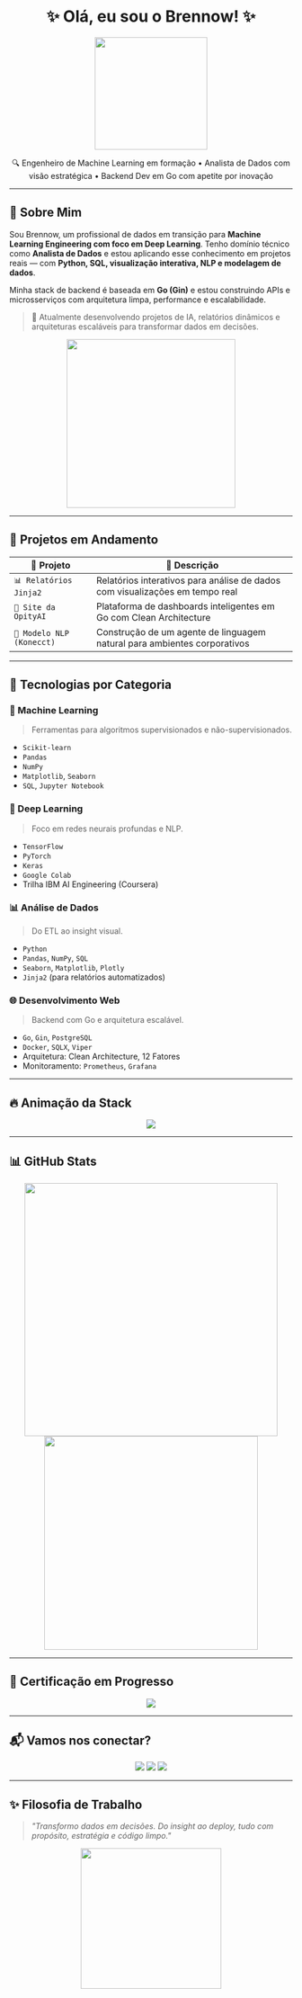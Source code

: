 <h1 align="center">✨ Olá, eu sou o Brennow! ✨</h1>

<p align="center">
  <img src="https://media.giphy.com/media/kH1DBkPNyZPOk0BxrM/giphy.gif" width="200" />
</p>

<p align="center">
🔍 Engenheiro de Machine Learning em formação • Analista de Dados com visão estratégica • Backend Dev em Go com apetite por inovação
</p>

---

## 🧠 Sobre Mim

Sou Brennow, um profissional de dados em transição para **Machine Learning Engineering com foco em Deep Learning**. Tenho domínio técnico como **Analista de Dados** e estou aplicando esse conhecimento em projetos reais — com **Python, SQL, visualização interativa, NLP e modelagem de dados**.

Minha stack de backend é baseada em **Go (Gin)** e estou construindo APIs e microsserviços com arquitetura limpa, performance e escalabilidade.

> 🚀 Atualmente desenvolvendo projetos de IA, relatórios dinâmicos e arquiteturas escaláveis para transformar dados em decisões.

<p align="center">
  <img src="https://media.giphy.com/media/qgQUggAC3Pfv687qPC/giphy.gif" width="300" />
</p>

---

## 🚧 Projetos em Andamento

| 🚀 Projeto                        | 💬 Descrição                                                                 |
|----------------------------------|------------------------------------------------------------------------------|
| `📊 Relatórios Jinja2`           | Relatórios interativos para análise de dados com visualizações em tempo real |
| `🧠 Site da OpityAI`             | Plataforma de dashboards inteligentes em Go com Clean Architecture           |
| `🤖 Modelo NLP (Konecct)`        | Construção de um agente de linguagem natural para ambientes corporativos     |

---

## 🧰 Tecnologias por Categoria

### 🤖 Machine Learning
> Ferramentas para algoritmos supervisionados e não-supervisionados.
- `Scikit-learn`
- `Pandas`
- `NumPy`
- `Matplotlib`, `Seaborn`
- `SQL`, `Jupyter Notebook`

### 🧬 Deep Learning
> Foco em redes neurais profundas e NLP.
- `TensorFlow`
- `PyTorch`
- `Keras`
- `Google Colab`
- Trilha IBM AI Engineering (Coursera)

### 📊 Análise de Dados
> Do ETL ao insight visual.
- `Python`
- `Pandas`, `NumPy`, `SQL`
- `Seaborn`, `Matplotlib`, `Plotly`
- `Jinja2` (para relatórios automatizados)

### 🌐 Desenvolvimento Web
> Backend com Go e arquitetura escalável.
- `Go`, `Gin`, `PostgreSQL`
- `Docker`, `SQLX`, `Viper`
- Arquitetura: Clean Architecture, 12 Fatores
- Monitoramento: `Prometheus`, `Grafana`

---

## 🔥 Animação da Stack

<p align="center">
  <img src="https://github-readme-tech-stack.vercel.app/api/cards?title=Minha%20Stack&line1=Python,NumPy,Pandas,Jinja2&line2=Go,Gin,Docker,PostgreSQL&line3=TensorFlow,PyTorch,Plotly,SQL" />
</p>

---

## 📊 GitHub Stats

<p align="center">
  <img src="https://github-readme-stats.vercel.app/api?username=SEU_USUARIO_GITHUB&show_icons=true&theme=tokyonight&hide=prs" width="450"/>
  <img src="https://github-readme-stats.vercel.app/api/top-langs/?username=SEU_USUARIO_GITHUB&layout=compact&theme=tokyonight" width="380"/>
</p>

---

## 🧠 Certificação em Progresso

<p align="center">
  <img src="https://img.shields.io/badge/Coursera-IBM%20AI%20Engineering-blue?style=for-the-badge&logo=coursera" />
</p>

---

## 📬 Vamos nos conectar?

<p align="center">
  <a href="mailto:seuemail@gmail.com"><img src="https://img.shields.io/badge/-Gmail-EA4335?style=for-the-badge&logo=gmail&logoColor=white"></a>
  <a href="https://linkedin.com/in/seuusuario"><img src="https://img.shields.io/badge/-LinkedIn-0A66C2?style=for-the-badge&logo=linkedin&logoColor=white"></a>
  <a href="https://github.com/seuusuario"><img src="https://img.shields.io/badge/-GitHub-171515?style=for-the-badge&logo=github&logoColor=white"></a>
</p>

---

## ✨ Filosofia de Trabalho

> *"Transformo dados em decisões. Do insight ao deploy, tudo com propósito, estratégia e código limpo."*

<p align="center">
  <img src="https://media.giphy.com/media/Y4ak9Ki2GZCbJxAnJD/giphy.gif" width="250" />
</p>
